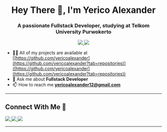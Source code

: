<h1 align="center">Hey There 👋, I'm Yerico Alexander</h1>

<h3 align="center">A passionate Fullstack Developer, studying at Telkom University Purwokerto</h3>

<p align="center">
  <a href="https://github.com/yericoalexander">
    <img src="https://img.shields.io/github/followers/jaiswaladi246?label=Follow&style=social" />
  </a>
  <a href="https://linkedin.com/in/yerico-alexander">
    <img src="https://img.shields.io/badge/LinkedIn-Yerico%20Alexander-blue?logo=linkedin&style=flat-square" />
  </a>
</p>

- 👨‍💻 All of my projects are available at [[https://github.com/yericoalexander](https://github.com/yericoalexander?tab=repositories)]([https://github.com/yericoalexander](https://github.com/yericoalexander?tab=repositories))  
- 💬 Ask me about **Fullstack Developer**  
- 📫 How to reach me **yericoalexander12@gmail.com**

---

 ## Connect With Me 🤗
<p align="left">
    <a href="yericolaexander12@gmail.com">
        <img src="https://skillicons.dev/icons?i=gmail" />
    </a>
    <a href="https://www.linkedin.com/in/yerico-alexander">
        <img src="https://skillicons.dev/icons?i=linkedin" />
    </a>
    <a href="https://www.instagram.com/ricooalexanderr">
        <img src="https://skillicons.dev/icons?i=instagram" />
    </a>
</p>


---
